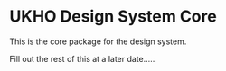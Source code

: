 # UKHO Design System Core

This is the core package for the design system.

Fill out the rest of this at a later date.....
